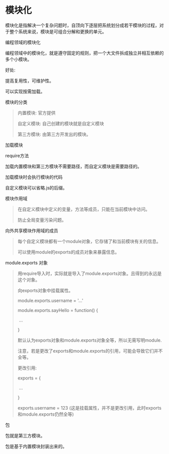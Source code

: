 # 模块化

模块化是指解决一个复杂问题时，自顶向下逐层把系统划分成若干模块的过程，对于整个系统来说，模块是可组合分解和更换的单元。



编程领域的模块化

编程领域中的模块化，就是遵守固定的规则，把一个大文件拆成独立并相互依赖的多个小模块。



好处:

提高复用性，可维护性。

可以实现按需加载。



模块的分类

>内置模块: 官方提供
>
>自定义模块: 自己创建的模块就是自定义模块
>
>第三方模块: 由第三方开发出的模块。



加载模块

require方法

加载内置模块和第三方模块不需要路径，而自定义模块是需要路径的。

加载模块时会执行模块的代码

自定义模块可以省略.js的后缀。



模块作用域

>在自定义模块中定义的变量，方法等成员，只能在当前模块中访问。
>
>防止全局变量污染问题。



向外共享模块作用域的成员

>每个自定义模块都有一个module对象，它存储了和当前模块有关的信息。
>
>可以使用module的exports的成员对象来暴露信息。



module.exports 对象

>用require导入时，实际就是导入了module.exports对象。且得到的永远是这个对象。
>
>向exports对象中挂载属性。
>
>module.exports.username = '...'
>
>module.exports.sayHello = function() {
>
>​	...
>
>}
>
>默认认为exports对象和module.exports对象全等，所以无需写明module.
>
>注意，若是更改了exports和module.exports的引用，可能会导致它们并不全等。
>
>更改引用:
>
>exports = {
>
>​	...
>
>}
>
> 
>
>exports.username = 123 (这是挂载属性，并不是更改引用，此时exports和module.exports仍然全等)



包

包就是第三方模块。

包是基于内置模块封装出来的。